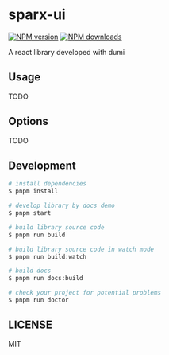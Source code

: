 # sparx-ui

[![NPM version](https://img.shields.io/npm/v/sparx-ui.svg?style=flat)](https://npmjs.org/package/sparx-ui)
[![NPM downloads](http://img.shields.io/npm/dm/sparx-ui.svg?style=flat)](https://npmjs.org/package/sparx-ui)

A react library developed with dumi

## Usage

TODO

## Options

TODO

## Development

```bash
# install dependencies
$ pnpm install

# develop library by docs demo
$ pnpm start

# build library source code
$ pnpm run build

# build library source code in watch mode
$ pnpm run build:watch

# build docs
$ pnpm run docs:build

# check your project for potential problems
$ pnpm run doctor
```

## LICENSE

MIT
